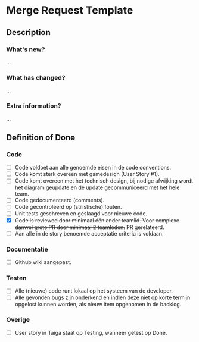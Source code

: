 # Merge Request Template

## Description
### What's new?
...

### What has changed?
...

### Extra information?
...

## Definition of Done
### Code
- [ ] Code voldoet aan alle genoemde eisen in de code conventions.
- [ ] Code komt sterk overeen met gamedesign (User Story #1).
- [ ] Code komt overeen met het technisch design, bij nodige afwijking wordt het diagram geupdate en de update gecommuniceerd met het hele team.
- [ ] Code gedocumenteerd (comments).
- [ ] Code gecontroleerd op (stilistische) fouten.
- [ ] Unit tests geschreven en geslaagd voor nieuwe code.
- [x] ~~Code is reviewed door minimaal één ander teamlid. Voor complexe danwel grote PR door minimaal 2 teamleden.~~ PR gerelateerd.
- [ ] Aan alle in de story benoemde acceptatie criteria is voldaan.

### Documentatie
- [ ] Github wiki aangepast.

### Testen
- [ ] Alle (nieuwe) code runt lokaal op het systeem van de developer.
- [ ] Alle gevonden bugs zijn onderkend en indien deze niet op korte termijn opgelost kunnen worden, als nieuw item opgenomen in de backlog.

### Overige
- [ ] User story in Taiga staat op Testing, wanneer getest op Done.